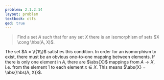 ```yaml
---
problem: 2.1.2.14
layout: problem
textbook: ctfs
qed: true
---
```


> Find a set $A$ such that for any set $X$ there is an isomorphism of sets $X
> \cong \hbs(A, X)$.

The set $A = \\{1\\}$ satisfies this condition. In order for an isomorphism to
exist, there must be an obvious one-to-one mapping between elements. If there
is only one element in $A$, there are $\abs{X}$ mappings from $A \to X$, i.e. from
the element $1$ to each element $x \in X$. This means 
$\abs{X} = \abs{\hbs(A, X)}$.
